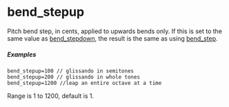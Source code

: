 ---
---
# bend_stepup

Pitch bend step, in cents, applied to upwards bends only. If this is set to the
same value as [bend_stepdown](bend_stepdown), the result is the same as using
[bend_step](bend_step).

##### Examples

```
bend_stepup=100 // glissando in semitones
bend_stepup=200 // glissando in whole tones
bend_stepup=1200 //leap an entire octave at a time
```

Range is 1 to 1200, default is 1.

